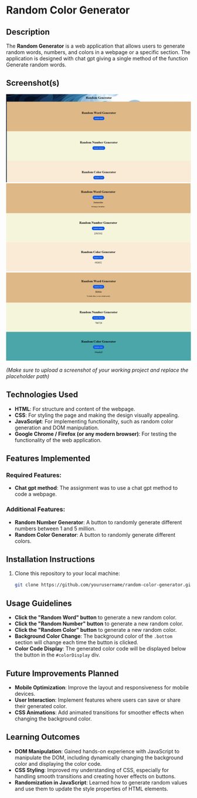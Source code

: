 # Random Color Generator

## Description
The **Random Generator** is a web application that allows users to generate random words, numbers, and colors in a webpage or a specific section. 
The application is designed with chat gpt giving a single method of the function Generate random words.

## Screenshot(s)

![Random Color Generator Screenshot](images/screenshot1.png)
![Random Color Generator Screenshot](images/screenshot2.png)
![Random Color Generator Screenshot](images/screenshot3.png)

*(Make sure to upload a screenshot of your working project and replace the placeholder path)*

## Technologies Used
- **HTML**: For structure and content of the webpage.
- **CSS**: For styling the page and making the design visually appealing.
- **JavaScript**: For implementing functionality, such as random color generation and DOM manipulation.
- **Google Chrome / Firefox (or any modern browser)**: For testing the functionality of the web application.

## Features Implemented
### Required Features:
- **Chat gpt method**: The assignment was to use a chat gpt method to code a webpage.

### Additional Features:
- **Random Number Generator**: A button to randomly generate different numbers between 1 and 5 million.
- **Random Color Generator**: A button to randomly generate different colors.

## Installation Instructions
1. Clone this repository to your local machine:
   ```bash
   git clone https://github.com/yourusername/random-color-generator.git
   
## Usage Guidelines
- **Click the "Random Word" button** to generate a new random color.
- **Click the "Random Number" button** to generate a new random color.
- **Click the "Random Color" button** to generate a new random color.
- **Background Color Change**: The background color of the `.bottom` section will change each time the button is clicked.
- **Color Code Display**: The generated color code will be displayed below the button in the `#colorDisplay` div.

## Future Improvements Planned
- **Mobile Optimization**: Improve the layout and responsiveness for mobile devices.
- **User Interaction**: Implement features where users can save or share their generated color.
- **CSS Animations**: Add animated transitions for smoother effects when changing the background color.

## Learning Outcomes
- **DOM Manipulation**: Gained hands-on experience with JavaScript to manipulate the DOM, including dynamically changing the background color and displaying the color code.
- **CSS Styling**: Improved my understanding of CSS, especially for handling smooth transitions and creating hover effects on buttons.
- **Randomization in JavaScript**: Learned how to generate random values and use them to update the style properties of HTML elements.


